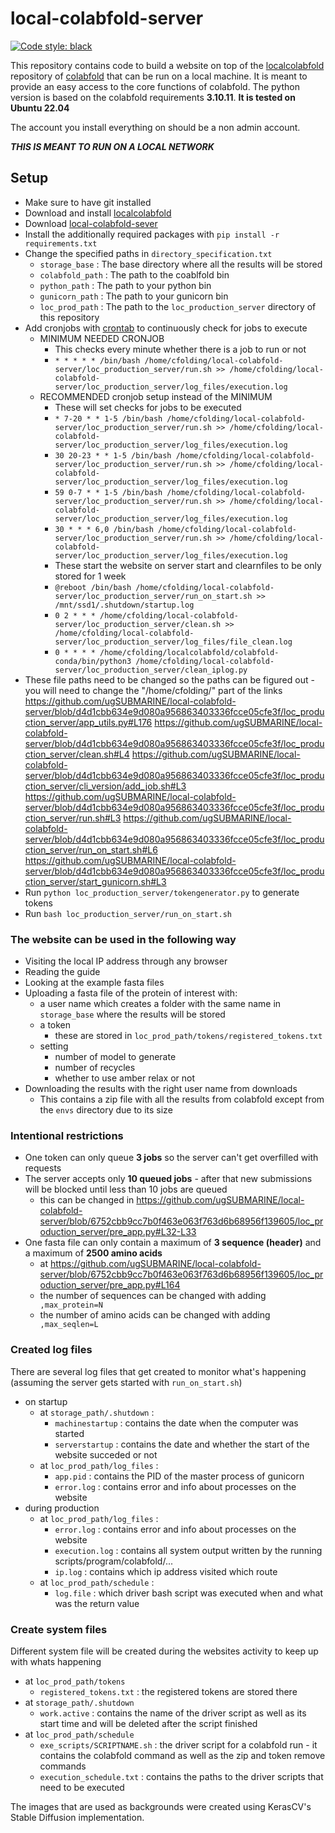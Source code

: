 # local-colabfold-server

[![Code style: black](https://img.shields.io/badge/code%20style-black-000000.svg)](https://github.com/psf/black)

This repository contains code to build a website on top of the [localcolabfold](https://github.com/YoshitakaMo/localcolabfold) repository of [colabfold](https://github.com/sokrypton/ColabFold) that can be run on a local machine.
It is meant to provide an easy access to the core functions of colabfold.
The python version is based on the colabfold requirements **3.10.11**.
**It is tested on Ubuntu 22.04**

The account you install everything on should be a non admin account.

***THIS IS MEANT TO RUN ON A LOCAL NETWORK***


## Setup
*   Make sure to have git installed 
*   Download and install [localcolabfold](https://github.com/YoshitakaMo/localcolabfold)
*   Download [local-colabfold-sever](https://github.com/ugSUBMARINE/local-colabfold-server)
*   Install the additionally required packages with `pip install -r requirements.txt`
*   Change the specified paths in `directory_specification.txt`
    *   `storage_base` : The base directory where all the results will be stored
    *   `colabfold_path` : The path to the coablfold bin
    *   `python_path` : The path to your python bin
    *   `gunicorn_path` : The path to your gunicorn bin
    *   `loc_prod_path` : The path to the `loc_production_server` directory of this repository
*   Add cronjobs with [crontab](https://www.man7.org/linux/man-pages/man1/crontab.1.html) to continuously check for jobs to execute
    * MINIMUM NEEDED CRONJOB
        * This checks every minute whether there is a job to run or not
        * `* * * * * /bin/bash /home/cfolding/local-colabfold-server/loc_production_server/run.sh >> /home/cfolding/local-colabfold-server/loc_production_server/log_files/execution.log`
    * RECOMMENDED cronjob setup instead of the MINIMUM
        * These will set checks for jobs to be executed 
        * `* 7-20 * * 1-5 /bin/bash /home/cfolding/local-colabfold-server/loc_production_server/run.sh >> /home/cfolding/local-colabfold-server/loc_production_server/log_files/execution.log`
        * `30 20-23 * * 1-5 /bin/bash /home/cfolding/local-colabfold-server/loc_production_server/run.sh >> /home/cfolding/local-colabfold-server/loc_production_server/log_files/execution.log`
        * `59 0-7 * * 1-5 /bin/bash /home/cfolding/local-colabfold-server/loc_production_server/run.sh >> /home/cfolding/local-colabfold-server/loc_production_server/log_files/execution.log`
        * `30 * * * 6,0 /bin/bash /home/cfolding/local-colabfold-server/loc_production_server/run.sh >> /home/cfolding/local-colabfold-server/loc_production_server/log_files/execution.log`
        * These start the website on server start and clearnfiles to be only stored for 1 week
        * `@reboot /bin/bash /home/cfolding/local-colabfold-server/loc_production_server/run_on_start.sh >> /mnt/ssd1/.shutdown/startup.log`
        * `0 2 * * * /home/cfolding/local-colabfold-server/loc_production_server/clean.sh >> /home/cfolding/local-colabfold-server/loc_production_server/log_files/file_clean.log`
        * `0 * * * * /home/cfolding/localcolabfold/colabfold-conda/bin/python3 /home/cfolding/local-colabfold-server/loc_production_server/clean_iplog.py`
*   These file paths need to be changed so the paths can be figured out - you will need to change the "/home/cfolding/" part of the links
    https://github.com/ugSUBMARINE/local-colabfold-server/blob/d4d1cbb634e9d080a956863403336fcce05cfe3f/loc_production_server/app_utils.py#L176
    https://github.com/ugSUBMARINE/local-colabfold-server/blob/d4d1cbb634e9d080a956863403336fcce05cfe3f/loc_production_server/clean.sh#L4
    https://github.com/ugSUBMARINE/local-colabfold-server/blob/d4d1cbb634e9d080a956863403336fcce05cfe3f/loc_production_server/cli_version/add_job.sh#L3
    https://github.com/ugSUBMARINE/local-colabfold-server/blob/d4d1cbb634e9d080a956863403336fcce05cfe3f/loc_production_server/run.sh#L3
    https://github.com/ugSUBMARINE/local-colabfold-server/blob/d4d1cbb634e9d080a956863403336fcce05cfe3f/loc_production_server/run_on_start.sh#L6
    https://github.com/ugSUBMARINE/local-colabfold-server/blob/d4d1cbb634e9d080a956863403336fcce05cfe3f/loc_production_server/start_gunicorn.sh#L3
*   Run `python loc_production_server/tokengenerator.py` to generate tokens
*   Run `bash loc_production_server/run_on_start.sh`

### The website can be used in the following way
*   Visiting the local IP address through any browser
*   Reading the guide
*   Looking at the example fasta files
*   Uploading a fasta file of the protein of interest with:
    *   a user name which creates a folder with the same name in `storage_base` where the results will be stored
    *   a token
        +   these are stored in `loc_prod_path/tokens/registered_tokens.txt`
    *   setting
        * number of model to generate
        * number of recycles
        * whether to use amber relax or not
*   Downloading the results with the right user name from downloads
    * This contains a zip file with all the results from colabfold except from the `envs` directory due to its size

### Intentional restrictions
  +   One token can only queue **3 jobs** so the server can't get overfilled with requests
  +   The server accepts only **10 queued jobs** - after that new submissions will be blocked until less than 10 jobs are queued
      +   this can be changed in https://github.com/ugSUBMARINE/local-colabfold-server/blob/6752cbb9cc7b0f463e063f763d6b68956f139605/loc_production_server/pre_app.py#L32-L33
  +   One fasta file can only contain a maximum of **3 sequence (header)** and a maximum of **2500 amino acids**
      +   at https://github.com/ugSUBMARINE/local-colabfold-server/blob/6752cbb9cc7b0f463e063f763d6b68956f139605/loc_production_server/pre_app.py#L164
      +   the number of sequences can be changed with adding ` ,max_protein=N` 
      +   the number of amino acids can be changed with adding ` ,max_seqlen=L`

### Created log files
There are several log files that get created to monitor what's happening (assuming the server gets started with `run_on_start.sh`)
*   on startup
    *   at `storage_path/.shutdown` :
        -   `machinestartup` : contains the date when the computer was started
        -   `serverstartup` : contains the date and whether the start of the website succeded or not
    *   at `loc_prod_path/log_files` :
        -   `app.pid` : contains the PID of the master process of  gunicorn
        -   `error.log` : contains error and info about processes on the website
*   during production
    *   at `loc_prod_path/log_files` :
        -   `error.log` : contains error and info about processes on the website
        -   `execution.log` : contains all system output written by the running scripts/program/colabfold/...
        -   `ip.log` : contains which ip address visited which route
    *   at `loc_prod_path/schedule` :
        -   `log.file` : which driver bash script was executed when and what was the return value

### Create system files
Different system file will be created during the websites activity to keep up with whats happening
*   at `loc_prod_path/tokens` 
    -   `registered_tokens.txt` : the registered tokens are stored there
*   at `storage_path/.shutdown`
    -   `work.active` : contains the name of the driver script as well as its start time and will be deleted after the script finished
*   at `loc_prod_path/schedule`
    -   `exe_scripts/SCRIPTNAME.sh` : the driver script for a colabfold run - it contains the colabfold command as well as the zip and token remove commands
    -   `execution_schedule.txt` : contains the paths to the driver scripts that need to be executed



The images that are used as backgrounds were created using KerasCV's Stable Diffusion implementation.
